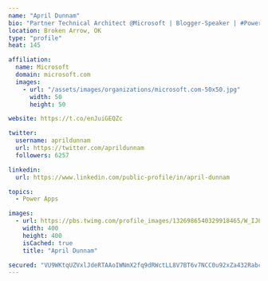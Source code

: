 ```yaml
---
name: "April Dunnam"
bio: "Partner Technical Architect @Microsoft | Blogger-Speaker | #PowerApps, #PowerAutomate, #Office365, #SharePoint | #WIT | #Karaoke Queen"
location: Broken Arrow, OK
type: "profile"
heat: 145

affiliation:
  name: Microsoft
  domain: microsoft.com
  images:
    - url: "/assets/images/organizations/microsoft.com-50x50.jpg"
      width: 50
      height: 50

website: https://t.co/enJuiGEQZc

twitter:
  username: aprildunnam
  url: https://twitter.com/aprildunnam
  followers: 6257

linkedin:
  url: https://www.linkedin.com/public-profile/in/april-dunnam

topics:
  - Power Apps

images:
  - url: https://pbs.twimg.com/profile_images/1326986540329918465/W_IJ6Ih2_400x400.jpg
    width: 400
    height: 400
    isCached: true
    title: "April Dunnam"

secured: "VU9WKtqUZVxlJdeRTAAoIWNmX2fq9dRWctLL8V7BT6v7NCC0u92xZa432Rabc4tQR8dZeaWYA3bQwjd4GjQluLVHRRjG2qFSp6606SET7Nj9IosR/Y2d8b+Pv2/z0YWtJplo5Cd8udjvZINBa6mOR/CMMKwWHUpb5rUgB5H/Znt/ALtSi4A15nkS0sjr7J7v/+Eat4PQpKtkyMtWoOP0mQMCgj2iWxtr7WH/ex2TmX+xQ2GcUM7dLLShAoa6Doufck3HfiyrpKkwV2tUZ2vvNsVnqQ20Vq9ZLvQeQ3x1D3FSJg2/t9arjQc/S3PtTXeRwF3LJqY/Y+LOM9s9QkWY15+xYPiPZkKx3goLqNXjV1nrGMl6awnARBHej0XSn6JhZpb8UvomDYEmH/XOtGRi3avzSeLeQDf09HTKOEIOZlk=;ZJM44WThsUuBK7TzQ3yYPA=="
---
```


